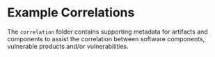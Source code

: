 # Example Correlations

The `correlation` folder contains supporting metadata for artifacts and components to assist the correlation between
software components, vulnerable products and/or vulnerabilities. 